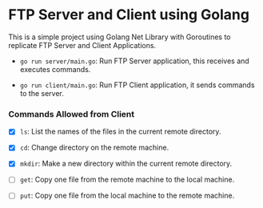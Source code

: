 # FTP Server and Client using Golang

This is a simple project using Golang Net Library with Goroutines to replicate FTP Server and Client Applications.

- `go run server/main.go`: Run FTP Server application, this receives and executes commands.

- `go run client/main.go`: Run FTP Client application, it sends commands to the server.

### Commands Allowed from Client

- [x] `ls`: List the names of the files in the current remote directory.

- [x] `cd`: Change directory on the remote machine.

- [x] `mkdir`: Make a new directory within the current remote directory.

- [ ] `get`: Copy one file from the remote machine to the local machine.

- [ ] `put`: Copy one file from the local machine to the remote machine.
